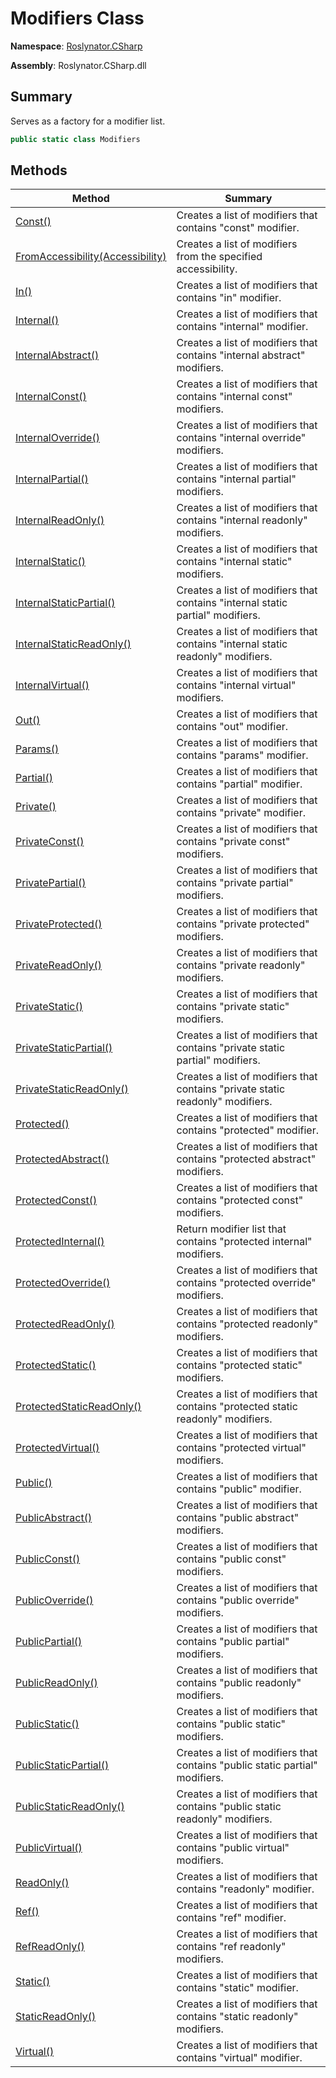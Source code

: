 # Modifiers Class

**Namespace**: [Roslynator.CSharp](../README.md)

**Assembly**: Roslynator\.CSharp\.dll

## Summary

Serves as a factory for a modifier list\.

```csharp
public static class Modifiers
```

## Methods

| Method | Summary |
| ------ | ------- |
| [Const()](Const/README.md) | Creates a list of modifiers that contains "const" modifier\. |
| [FromAccessibility(Accessibility)](FromAccessibility/README.md) | Creates a list of modifiers from the specified accessibility\. |
| [In()](In/README.md) | Creates a list of modifiers that contains "in" modifier\. |
| [Internal()](Internal/README.md) | Creates a list of modifiers that contains "internal" modifier\. |
| [InternalAbstract()](InternalAbstract/README.md) | Creates a list of modifiers that contains "internal abstract" modifiers\. |
| [InternalConst()](InternalConst/README.md) | Creates a list of modifiers that contains "internal const" modifiers\. |
| [InternalOverride()](InternalOverride/README.md) | Creates a list of modifiers that contains "internal override" modifiers\. |
| [InternalPartial()](InternalPartial/README.md) | Creates a list of modifiers that contains "internal partial" modifiers\. |
| [InternalReadOnly()](InternalReadOnly/README.md) | Creates a list of modifiers that contains "internal readonly" modifiers\. |
| [InternalStatic()](InternalStatic/README.md) | Creates a list of modifiers that contains "internal static" modifiers\. |
| [InternalStaticPartial()](InternalStaticPartial/README.md) | Creates a list of modifiers that contains "internal static partial" modifiers\. |
| [InternalStaticReadOnly()](InternalStaticReadOnly/README.md) | Creates a list of modifiers that contains "internal static readonly" modifiers\. |
| [InternalVirtual()](InternalVirtual/README.md) | Creates a list of modifiers that contains "internal virtual" modifiers\. |
| [Out()](Out/README.md) | Creates a list of modifiers that contains "out" modifier\. |
| [Params()](Params/README.md) | Creates a list of modifiers that contains "params" modifier\. |
| [Partial()](Partial/README.md) | Creates a list of modifiers that contains "partial" modifier\. |
| [Private()](Private/README.md) | Creates a list of modifiers that contains "private" modifier\. |
| [PrivateConst()](PrivateConst/README.md) | Creates a list of modifiers that contains "private const" modifiers\. |
| [PrivatePartial()](PrivatePartial/README.md) | Creates a list of modifiers that contains "private partial" modifiers\. |
| [PrivateProtected()](PrivateProtected/README.md) | Creates a list of modifiers that contains "private protected" modifiers\. |
| [PrivateReadOnly()](PrivateReadOnly/README.md) | Creates a list of modifiers that contains "private readonly" modifiers\. |
| [PrivateStatic()](PrivateStatic/README.md) | Creates a list of modifiers that contains "private static" modifiers\. |
| [PrivateStaticPartial()](PrivateStaticPartial/README.md) | Creates a list of modifiers that contains "private static partial" modifiers\. |
| [PrivateStaticReadOnly()](PrivateStaticReadOnly/README.md) | Creates a list of modifiers that contains "private static readonly" modifiers\. |
| [Protected()](Protected/README.md) | Creates a list of modifiers that contains "protected" modifier\. |
| [ProtectedAbstract()](ProtectedAbstract/README.md) | Creates a list of modifiers that contains "protected abstract" modifiers\. |
| [ProtectedConst()](ProtectedConst/README.md) | Creates a list of modifiers that contains "protected const" modifiers\. |
| [ProtectedInternal()](ProtectedInternal/README.md) | Return modifier list that contains "protected internal" modifiers\. |
| [ProtectedOverride()](ProtectedOverride/README.md) | Creates a list of modifiers that contains "protected override" modifiers\. |
| [ProtectedReadOnly()](ProtectedReadOnly/README.md) | Creates a list of modifiers that contains "protected readonly" modifiers\. |
| [ProtectedStatic()](ProtectedStatic/README.md) | Creates a list of modifiers that contains "protected static" modifiers\. |
| [ProtectedStaticReadOnly()](ProtectedStaticReadOnly/README.md) | Creates a list of modifiers that contains "protected static readonly" modifiers\. |
| [ProtectedVirtual()](ProtectedVirtual/README.md) | Creates a list of modifiers that contains "protected virtual" modifiers\. |
| [Public()](Public/README.md) | Creates a list of modifiers that contains "public" modifier\. |
| [PublicAbstract()](PublicAbstract/README.md) | Creates a list of modifiers that contains "public abstract" modifiers\. |
| [PublicConst()](PublicConst/README.md) | Creates a list of modifiers that contains "public const" modifiers\. |
| [PublicOverride()](PublicOverride/README.md) | Creates a list of modifiers that contains "public override" modifiers\. |
| [PublicPartial()](PublicPartial/README.md) | Creates a list of modifiers that contains "public partial" modifiers\. |
| [PublicReadOnly()](PublicReadOnly/README.md) | Creates a list of modifiers that contains "public readonly" modifiers\. |
| [PublicStatic()](PublicStatic/README.md) | Creates a list of modifiers that contains "public static" modifiers\. |
| [PublicStaticPartial()](PublicStaticPartial/README.md) | Creates a list of modifiers that contains "public static partial" modifiers\. |
| [PublicStaticReadOnly()](PublicStaticReadOnly/README.md) | Creates a list of modifiers that contains "public static readonly" modifiers\. |
| [PublicVirtual()](PublicVirtual/README.md) | Creates a list of modifiers that contains "public virtual" modifiers\. |
| [ReadOnly()](ReadOnly/README.md) | Creates a list of modifiers that contains "readonly" modifier\. |
| [Ref()](Ref/README.md) | Creates a list of modifiers that contains "ref" modifier\. |
| [RefReadOnly()](RefReadOnly/README.md) | Creates a list of modifiers that contains "ref readonly" modifiers\. |
| [Static()](Static/README.md) | Creates a list of modifiers that contains "static" modifier\. |
| [StaticReadOnly()](StaticReadOnly/README.md) | Creates a list of modifiers that contains "static readonly" modifiers\. |
| [Virtual()](Virtual/README.md) | Creates a list of modifiers that contains "virtual" modifier\. |

